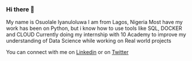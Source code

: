 ### Hi there 👋

My name is Osuolale Iyanuloluwa
I am from Lagos, Nigeria
Most have my work has been on Python, but i know how to use tools like SQL, DOCKER and CLOUD
Currently doing my internship with 10 Academy to improve my understanding of Data Science while working on Real world projects

You can connect with me on [Linkedin](https://linkedin.com/iyanuloluwa-osuolale) or on [Twitter](https://twitter.com/dmarinere)
